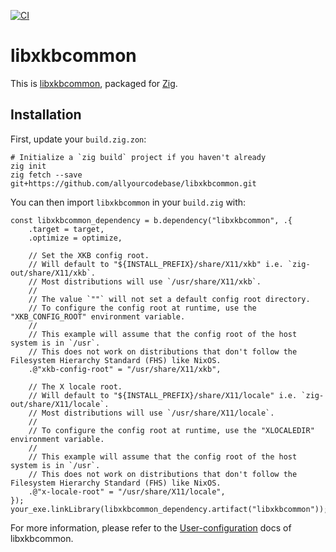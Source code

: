 [![CI](https://github.com/allyourcodebase/libxkbcommon/actions/workflows/ci.yaml/badge.svg)](https://github.com/allyourcodebase/libxkbcommon/actions)

# libxkbcommon

This is [libxkbcommon](https://github.com/xkbcommon/libxkbcommon), packaged for [Zig](https://ziglang.org/).

## Installation

First, update your `build.zig.zon`:

```
# Initialize a `zig build` project if you haven't already
zig init
zig fetch --save git+https://github.com/allyourcodebase/libxkbcommon.git
```

You can then import `libxkbcommon` in your `build.zig` with:

```zig
const libxkbcommon_dependency = b.dependency("libxkbcommon", .{
    .target = target,
    .optimize = optimize,

    // Set the XKB config root.
    // Will default to "${INSTALL_PREFIX}/share/X11/xkb" i.e. `zig-out/share/X11/xkb`.
    // Most distributions will use `/usr/share/X11/xkb`.
    //
    // The value `""` will not set a default config root directory.
    // To configure the config root at runtime, use the "XKB_CONFIG_ROOT" environment variable.
    //
    // This example will assume that the config root of the host system is in `/usr`.
    // This does not work on distributions that don't follow the Filesystem Hierarchy Standard (FHS) like NixOS.
    .@"xkb-config-root" = "/usr/share/X11/xkb",

    // The X locale root.
    // Will default to "${INSTALL_PREFIX}/share/X11/locale" i.e. `zig-out/share/X11/locale`.
    // Most distributions will use `/usr/share/X11/locale`.
    //
    // To configure the config root at runtime, use the "XLOCALEDIR" environment variable.
    //
    // This example will assume that the config root of the host system is in `/usr`.
    // This does not work on distributions that don't follow the Filesystem Hierarchy Standard (FHS) like NixOS.
    .@"x-locale-root" = "/usr/share/X11/locale",
});
your_exe.linkLibrary(libxkbcommon_dependency.artifact("libxkbcommon"));
```

For more information, please refer to the [User-configuration](https://github.com/xkbcommon/libxkbcommon/blob/master/doc/user-configuration.md) docs of libxkbcommon.
